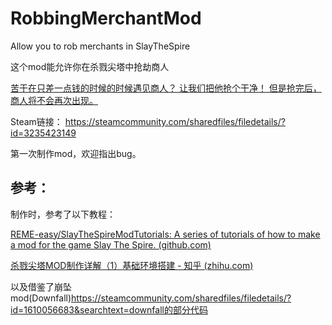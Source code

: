 #  RobbingMerchantMod
Allow you to rob merchants in SlayTheSpire

这个mod能允许你在杀戮尖塔中抢劫商人

<u>苦于在只差一点钱的时候的时候遇见商人？
让我们把他抢个干净！
但是抢完后，商人将不会再次出现。</u>

Steam链接： https://steamcommunity.com/sharedfiles/filedetails/?id=3235423149



第一次制作mod，欢迎指出bug。

## 参考：

制作时，参考了以下教程：

[REME-easy/SlayTheSpireModTutorials: A series of tutorials of how to make a mod for the game Slay The Spire. (github.com)](https://github.com/REME-easy/SlayTheSpireModTutorials)

[杀戮尖塔MOD制作详解（1）基础环境搭建 - 知乎 (zhihu.com)](https://zhuanlan.zhihu.com/p/403468512)

以及借鉴了崩坠mod(Downfall)https://steamcommunity.com/sharedfiles/filedetails/?id=1610056683&searchtext=downfall的部分代码
